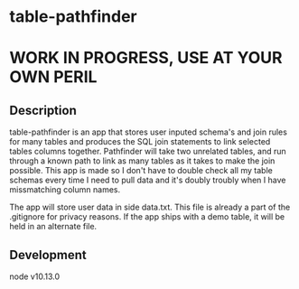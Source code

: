 # table-pathfinder
# WORK IN PROGRESS, USE AT YOUR OWN PERIL
## Description
table-pathfinder is an app that stores user inputed schema's and join rules for many tables and produces the SQL join statements to link selected tables columns together. Pathfinder will take two unrelated tables, and run through a known path to link as many tables as it takes to make the join possible. This app is made so I don't have to double check all my table schemas every time I need to pull data and it's doubly troubly when I have missmatching column names.


The app will store user data in side data.txt. This file is already a part of the .gitignore for privacy reasons. If the app ships with a demo table, it will be held in an alternate file.

## Development
node v10.13.0